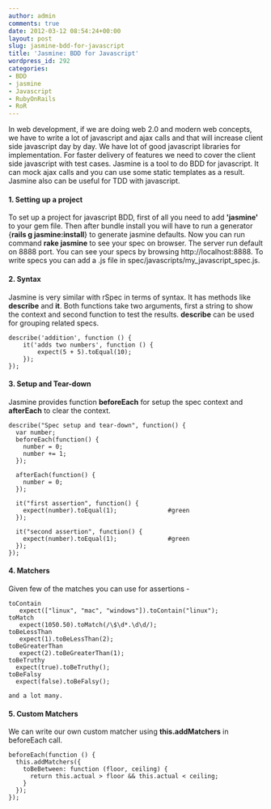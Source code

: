 ```yaml
---
author: admin
comments: true
date: 2012-03-12 08:54:24+00:00
layout: post
slug: jasmine-bdd-for-javascript
title: 'Jasmine: BDD for Javascript'
wordpress_id: 292
categories:
- BDD
- jasmine
- Javascript
- RubyOnRails
- RoR
---
```


In web development, if we are doing web 2.0 and modern web concepts, we have to write a lot of javascript and ajax calls and that will increase client side javascript day by day. <!--more--> We have lot of good javascript libraries for implementation. For faster delivery of features we need to cover the client side javascript with test cases. Jasmine is a tool to do BDD for javascript. It can mock ajax calls and you can use some static templates as a result. Jasmine also can be useful for TDD with javascript.



#### 1. Setting up a project


To set up a project for javascript BDD, first of all you need to add **'jasmine'** to your gem file. Then after bundle install you will have to run a generator {**rails g jasmine:install**} to generate jasmine defaults. Now you can run command **rake jasmine** to see your spec on browser. The server run default on 8888 port. You can see your specs by browsing http://localhost:8888. To write specs you can add a .js file in spec/javascripts/my_javascript_spec.js.



#### 2. Syntax 


Jasmine is very similar with rSpec in terms of syntax. It has methods like **describe** and **it**. Both functions take two arguments, first a string to show the context and second function to test the results. **describe** can be used for grouping related specs. 

    
    
    describe('addition', function () {  
        it('adds two numbers', function () {  
            expect(5 + 5).toEqual(10);  
        });  
    }); 
    





#### 3. Setup and Tear-down


Jasmine provides function **beforeEach** for setup the spec context and **afterEach** to clear the context. 

    
    
    describe("Spec setup and tear-down", function() {
      var number;
      beforeEach(function() {
        number = 0;
        number += 1;
      });
    
      afterEach(function() {
        number = 0;
      });
    
      it("first assertion", function() {
        expect(number).toEqual(1);              #green
      });
    
      it("second assertion", function() {
        expect(number).toEqual(1);              #green
      });
    });
    





#### 4. Matchers


Given few of the matches you can use for assertions - 

    
    
    toContain
       expect(["linux", "mac", "windows"]).toContain("linux");  
    toMatch
       expect(1050.50).toMatch(/\$\d*.\d\d/);
    toBeLessThan
       expect(1).toBeLessThan(2);  
    toBeGreaterThan
       expect(2).toBeGreaterThan(1);
    toBeTruthy
      expect(true).toBeTruthy(); 
    toBeFalsy
      expect(false).toBeFalsy();  
    
    and a lot many.
    


 


#### 5. Custom Matchers


We can write our own custom matcher using **this.addMatchers** in beforeEach call. 

    
    
    beforeEach(function () {  
      this.addMatchers({  
        toBeBetween: function (floor, ceiling) {  
          return this.actual > floor && this.actual < ceiling;  
        }  
      });  
    });  
    
